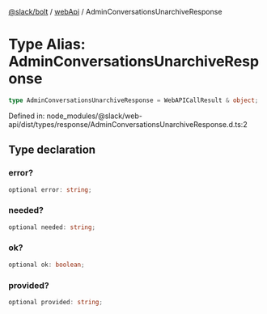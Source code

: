 [@slack/bolt](../../../../index.md) / [webApi](../index.md) / AdminConversationsUnarchiveResponse

# Type Alias: AdminConversationsUnarchiveResponse

```ts
type AdminConversationsUnarchiveResponse = WebAPICallResult & object;
```

Defined in: node\_modules/@slack/web-api/dist/types/response/AdminConversationsUnarchiveResponse.d.ts:2

## Type declaration

### error?

```ts
optional error: string;
```

### needed?

```ts
optional needed: string;
```

### ok?

```ts
optional ok: boolean;
```

### provided?

```ts
optional provided: string;
```
